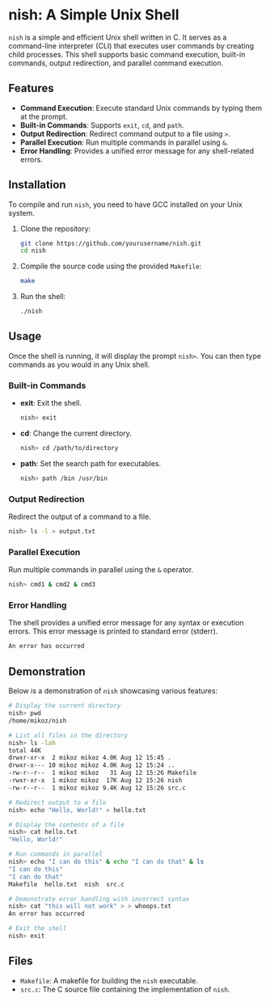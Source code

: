 
# nish: A Simple Unix Shell

`nish` is a simple and efficient Unix shell written in C. It serves as a command-line interpreter (CLI) that executes user commands by creating child processes. This shell supports basic command execution, built-in commands, output redirection, and parallel command execution.

## Features

- **Command Execution**: Execute standard Unix commands by typing them at the prompt.
- **Built-in Commands**: Supports `exit`, `cd`, and `path`.
- **Output Redirection**: Redirect command output to a file using `>`.
- **Parallel Execution**: Run multiple commands in parallel using `&`.
- **Error Handling**: Provides a unified error message for any shell-related errors.

## Installation

To compile and run `nish`, you need to have GCC installed on your Unix system.

1. Clone the repository:
   ```bash
   git clone https://github.com/yourusername/nish.git
   cd nish
   ```

2. Compile the source code using the provided `Makefile`:
   ```bash
   make
   ```

3. Run the shell:
   ```bash
   ./nish
   ```

## Usage

Once the shell is running, it will display the prompt `nish>`. You can then type commands as you would in any Unix shell.

### Built-in Commands

- **exit**: Exit the shell.
  ```bash
  nish> exit
  ```

- **cd**: Change the current directory.
  ```bash
  nish> cd /path/to/directory
  ```

- **path**: Set the search path for executables.
  ```bash
  nish> path /bin /usr/bin
  ```

### Output Redirection

Redirect the output of a command to a file.

```bash
nish> ls -l > output.txt
```

### Parallel Execution

Run multiple commands in parallel using the `&` operator.

```bash
nish> cmd1 & cmd2 & cmd3
```

### Error Handling

The shell provides a unified error message for any syntax or execution errors. This error message is printed to standard error (stderr).

```c
An error has occurred

```

## Demonstration

Below is a demonstration of `nish` showcasing various features:

```bash
# Display the current directory
nish> pwd
/home/mikoz/nish

# List all files in the directory
nish> ls -lah
total 44K
drwxr-xr-x  2 mikoz mikoz 4.0K Aug 12 15:45 .
drwxr-x--- 10 mikoz mikoz 4.0K Aug 12 15:24 ..
-rw-r--r--  1 mikoz mikoz   31 Aug 12 15:26 Makefile
-rwxr-xr-x  1 mikoz mikoz  17K Aug 12 15:26 nish
-rw-r--r--  1 mikoz mikoz 9.4K Aug 12 15:26 src.c

# Redirect output to a file
nish> echo "Hello, World!" > hello.txt

# Display the contents of a file
nish> cat hello.txt
"Hello, World!"

# Run commands in parallel
nish> echo "I can do this" & echo "I can do that" & ls
"I can do this"
"I can do that"
Makefile  hello.txt  nish  src.c

# Demonstrate error handling with incorrect syntax
nish> cat "this will not work" > > whoops.txt
An error has occurred

# Exit the shell
nish> exit
```

## Files

- `Makefile`: A makefile for building the `nish` executable.
- `src.c`: The C source file containing the implementation of `nish`.

